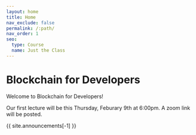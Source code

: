 ```yaml
---
layout: home
title: Home
nav_exclude: false
permalink: /:path/
nav_order: 1
seo:
  type: Course
  name: Just the Class
---
```


# Blockchain for Developers

Welcome to Blockchain for Developers! 

Our first lecture will be this Thursday, Feburary 9th at 6:00pm. A zoom link will be posted.

{{ site.announcements[-1] }}